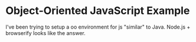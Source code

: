 # Object-Oriented JavaScript Example 

I've been trying to setup a oo environment for js "similar" to
Java.
Node.js + browserify looks like the answer.
